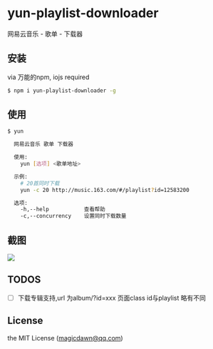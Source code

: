# yun-playlist-downloader
网易云音乐 - 歌单 - 下载器

## 安装
via 万能的npm, iojs required
```sh
$ npm i yun-playlist-downloader -g
```

## 使用
```sh
$ yun

  网易云音乐 歌单 下载器

  使用:
    yun [选项] <歌单地址>

  示例:
    # 20首同时下载
    yun -c 20 http://music.163.com/#/playlist?id=12583200

  选项:
    -h,--help           查看帮助
    -c,--concurrency    设置同时下载数量
```

## 截图
![](https://raw.githubusercontent.com/magicdawn/yun-playlist-downloader/master/yun.png)

## TODOS
- [ ] 下载专辑支持,url 为album/?id=xxx 页面class id与playlist 略有不同

## License
the MIT License (magicdawn@qq.com)